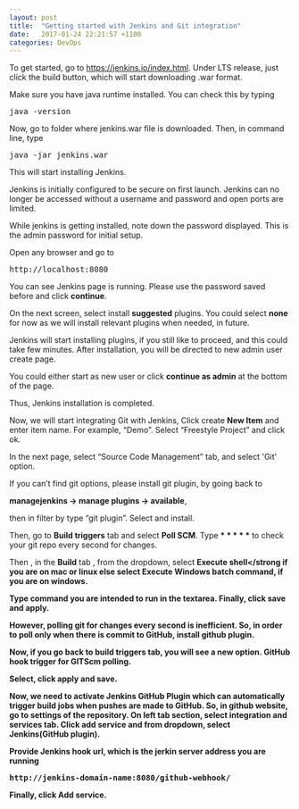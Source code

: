 ```yaml
---
layout: post
title:  "Getting started with Jenkins and Git integration"
date:   2017-01-24 22:21:57 +1100
categories: DevOps
---
```

To get started, go to https://jenkins.io/index.html. Under LTS release, just click the build button, which will start downloading .war format.

Make sure you have java runtime installed. You can check this by typing
<pre>java -version</pre>

Now, go to folder where jenkins.war file is downloaded. Then, in command line, type
<pre>java -jar jenkins.war</pre>
This will start installing Jenkins.

Jenkins is initially configured to be secure on first launch. Jenkins can no longer be accessed without a username and password and open ports are limited.

While jenkins is getting installed, note down the password displayed. This is the admin password for initial setup.

Open any browser and go to
<pre>http://localhost:8080</pre>

You can see Jenkins page is running. Please use the password saved before and click <strong>continue</strong>.

On the next screen, select install <strong>suggested</strong> plugins. You could select <strong>none</strong> for now as we will install relevant plugins when needed, in future.

Jenkins will start installing plugins, if you still like to proceed, and this could take few minutes. After installation, you will be directed to new admin user create page.

You could either start as new user or click <strong>continue as admin</strong> at the bottom of the page.

Thus, Jenkins installation is completed.

Now, we will start integrating Git with Jenkins, Click create <strong>New Item</strong> and enter item name. For example, “Demo”. Select “Freestyle Project” and click ok.

In the next page, select “Source Code Management” tab, and select 'Git' option.

If you can’t find git options, please install git plugin, by going back to

<strong>managejenkins -> manage plugins -> available</strong>,

then in filter by type “git plugin”. Select and install.

Then, go to <strong>Build triggers</strong> tab and select <strong>Poll SCM</strong>. Type <strong>* * * * \*</strong> to check your git repo every second for changes.

Then , in the <strong>Build</strong> tab , from the dropdown,  select <strong>Execute shell</strong if you are on mac or linux else select <strong>Execute Windows batch command</strong>, if you are on windows.

Type command you are intended to run in the textarea. Finally, click <strong>save and apply</strong>.

However, polling git for changes every second is inefficient. So, in order to poll only when there is commit to GitHub, install <strong>github plugin<strong>.

Now, if you go back to <strong>build triggers</strong> tab, you will see a new option.
<strong>GitHub hook trigger for GITScm polling</strong>.

Select, click <strong>apply and save</strong>.

Now, we need to activate Jenkins GitHub Plugin which can automatically trigger build jobs when pushes are made to GitHub. So, in github website, go to <strong>settings</strong> of the repository.
On left tab section,  select <strong>integration and services</strong> tab. Click <strong>add service</strong> and from dropdown, select <strong>Jenkins(GitHub plugin)</strong>.

Provide <strong>Jenkins hook url</strong>, which is the jerkin server address you are running
<pre>http://jenkins-domain-name:8080/github-webhook/</pre>


Finally, click <strong>Add service</strong>.
